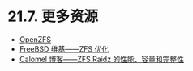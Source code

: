 # 21.7. 更多资源

- [OpenZFS](https://openzfs.org/)
- [FreeBSD 维基——ZFS 优化](https://wiki.freebsd.org/ZFSTuningGuide)
- [Calomel 博客——ZFS Raidz 的性能、容量和完整性](https://calomel.org/zfs_raid_speed_capacity.html)